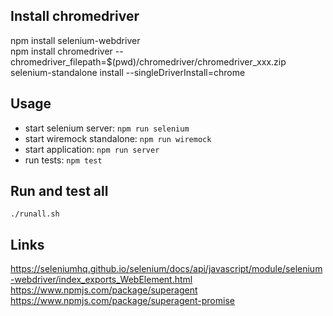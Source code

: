 ## Install chromedriver
npm install selenium-webdriver  
npm install chromedriver --chromedriver_filepath=$(pwd)/chromedriver/chromedriver_xxx.zip
selenium-standalone install --singleDriverInstall=chrome  

## Usage

- start selenium server: `npm run selenium`
- start wiremock standalone: `npm run wiremock`
- start application: `npm run server`
- run tests: `npm test`

## Run and test all
```
./runall.sh
```

## Links
https://seleniumhq.github.io/selenium/docs/api/javascript/module/selenium-webdriver/index_exports_WebElement.html
https://www.npmjs.com/package/superagent
https://www.npmjs.com/package/superagent-promise
